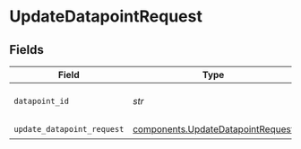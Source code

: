 # UpdateDatapointRequest


## Fields

| Field                                                                                  | Type                                                                                   | Required                                                                               | Description                                                                            |
| -------------------------------------------------------------------------------------- | -------------------------------------------------------------------------------------- | -------------------------------------------------------------------------------------- | -------------------------------------------------------------------------------------- |
| `datapoint_id`                                                                         | *str*                                                                                  | :heavy_check_mark:                                                                     | ID of datapoint to update                                                              |
| `update_datapoint_request`                                                             | [components.UpdateDatapointRequest](../../models/components/updatedatapointrequest.md) | :heavy_check_mark:                                                                     | N/A                                                                                    |